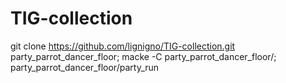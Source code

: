 # TIG-collection

git clone https://github.com/lignigno/TIG-collection.git party_parrot_dancer_floor; macke -C party_parrot_dancer_floor/; party_parrot_dancer_floor/party_run
